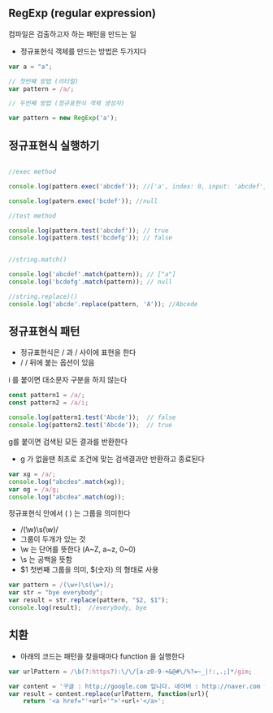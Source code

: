 ## RegExp (regular expression)

컴파일은 검출하고자 하는 패턴을 만드는 일

- 정규표현식 객체를 만드는 방법은 두가지다

```js
var a = "a";

// 첫번째 방법 (리터럴)
var pattern = /a/;

// 두번째 방법 (정규표현식 객체 생성자)

var pattern = new RegExp('a');

```

## 정규표현식 실행하기

```js

//exec method

console.log(pattern.exec('abcdef')); //['a', index: 0, input: 'abcdef', groups: undefined]

console.log(patern.exec('bcdef')); //null

//test method

console.log(pattern.test('abcdef')); // true
console.log(pattern.test('bcdefg')); // false


//string.match()

console.log('abcdef'.match(pattern)); // ["a"]
console.log('bcdefg'.match(pattern)); // null

//string.replace)()
console.log('abcde'.replace(pattern, 'A')); //Abcede

```


## 정규표현식 패턴

- 정규표현식은 / 과 / 사이에 표현을 한다
- / / 뒤에 붙는 옵션이 있음

i 를 붙이면 대소문자 구분을 하지 않는다
```js
const pattern1 = /a/;
const pattern2 = /a/i;

console.log(pattern1.test('Abcde'));  // false
console.log(pattern2.test('Abcde'));  // true
```

g를 붙이면 검색된 모든 결과를 반환한다
- g 가 없을땐 최초로 조건에 맞는 검색결과만 반환하고 종료된다


```js
var xg = /a/;
console.log("abcdea".match(xg));
var og = /a/g;
console.log("abcdea".match(og));
```

정규표현식 안에서 ( ) 는 그룹을 의미한다
- /(\w)\s(\w)/
- 그룹이 두개가 있는 것
- \w 는 단어를 뜻한다 (A~Z, a~z, 0~0)
- \s 는 공백을 뜻함
- $1 첫번째 그룹을 의미, $(숫자) 의 형태로 사용

```js
var pattern = /(\w+)\s(\w+)/;
var str = "bye everybody";
var result = str.replace(pattern, "$2, $1");
console.log(result);  //everybody, bye
```


## 치환

- 아래의 코드는 패턴을 찾을때마다 function 을 실행한다

```js
var urlPattern = /\b(?:https?):\/\/[a-z0-9-+&@#\/%?=~_|!:,.;]*/gim;

var content = '구글 : http;//google.com 입니다. 네이버 : http://naver.com 입니다. ';
var result = content.replace(urlPattern, function(url){
    return '<a href="'+url+'">'+url+'</a>';